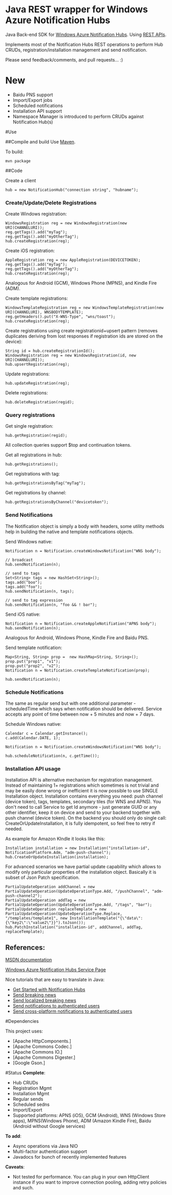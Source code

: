 Java REST wrapper for Windows Azure Notification Hubs
==========================

Java Back-end SDK for [Windows Azure Notification Hubs]. Using [REST APIs].

Implements most of the Notification Hubs REST operations to perform Hub CRUDs, registration/installation management and send notification.

Please send feedback/comments, and pull requests... :)

# New

* Baidu PNS support
* Import/Export jobs
* Scheduled notifications
* Installation API support
* Namespace Manager is introduced to perform CRUDs against Notification Hub(s)


#Use

##Compile and build
Use [Maven].

To build:

	mvn package

##Code

Create a client

	hub = new NotificationHub("connection string", "hubname");	

### Create/Update/Delete Registrations

Create Windows registration:

	WindowsRegistration reg = new WindowsRegistration(new URI(CHANNELURI));
	reg.getTags().add("myTag");
	reg.getTags().add("myOtherTag");	
	hub.createRegistration(reg);

Create iOS registration:

	AppleRegistration reg = new AppleRegistration(DEVICETOKEN);
	reg.getTags().add("myTag");
	reg.getTags().add("myOtherTag");
	hub.createRegistration(reg);

Analogous for Android (GCM), Windows Phone (MPNS), and Kindle Fire (ADM).

Create template registrations:

	WindowsTemplateRegistration reg = new WindowsTemplateRegistration(new URI(CHANNELURI), WNSBODYTEMPLATE);
	reg.getHeaders().put("X-WNS-Type", "wns/toast");
	hub.createRegistration(reg);

Create registrations using create registrationid+upsert pattern (removes duplicates deriving from lost responses if registration ids are stored on the device):

	String id = hub.createRegistrationId();
	WindowsRegistration reg = new WindowsRegistration(id, new URI(CHANNELURI));
	hub.upsertRegistration(reg);

Update registrations:

	hub.updateRegistration(reg);

Delete registrations:

	hub.deleteRegistration(regid);

### Query registrations

Get single registration:

	hub.getRegistration(regid);

All collection queries support $top and continuation tokens.

Get all registrations in hub:
	
	hub.getRegistrations();


Get registrations with tag:

	hub.getRegistrationsByTag("myTag");


Get registrations by channel:

	hub.getRegistrationsByChannel("devicetoken");


### Send Notifications

The Notification object is simply a body with headers, some utility methods help in building the native and template notifications objects.

Send Windows native:
	
	Notification n = Notification.createWindowsNotification("WNS body");
	
	// broadcast
	hub.sendNotification(n);
		
	// send to tags	
	Set<String> tags = new HashSet<String>();
	tags.add("boo");
	tags.add("foo");
	hub.sendNotification(n, tags);

	// send to tag expression		
	hub.sendNotification(n, "foo && ! bar");

Send iOS native:
	
	Notification n = Notification.createAppleNotifiation("APNS body");
	hub.sendNotification(n);


Analogous for Android, Windows Phone, Kindle Fire and Baidu PNS.

Send template notification:

	Map<String, String> prop =  new HashMap<String, String>();
	prop.put("prop1", "v1");
	prop.put("prop2", "v2");
	Notification n = Notification.createTemplateNotification(prop);
		
	hub.sendNotification(n);
	
### Schedule Notifications

The same as regular send but with one additional parameter - scheduledTime which says when notification should be delivered. Service accepts any point of time between now + 5 minutes and now + 7 days.

Schedule Windows native:
	
	Calendar c = Calendar.getInstance();
	c.add(Calendar.DATE, 1);	
	
	Notification n = Notification.createWindowsNotification("WNS body");
	
	hub.scheduleNotification(n, c.getTime());
	
### Installation API usage

Installation API is alternative mechanism for registration management. Instead of maintaining 1+ registrations which sometimes is not trivial and may be easily done wrong or inefficient it is now possible to use SINGLE Installation object. Installation contains everything you need: push channel (device token), tags, templates, secondary tiles (for WNS and APNS). You don't need to call Service to get Id anymore - just generate GUID or any other identifier, keep it on device and send to your backend together with push channel (device token). On the backend you should only do single call: CreateOrUpdateInstallation, it is fully idempotent, so feel free to retry if needed.

As example for Amazon KIndle it looks like this:

	Installation installation = new Installation("installation-id", NotificationPlatform.Adm, "adm-push-channel");
	hub.CreateOrUpdateInstallation(installation);

For advanced scenarios we have partial update capability which allows to modify only particular properties of the installation object. Basically it is subset of Json Patch specification.

	PartialUpdateOperation addChannel = new PartialUpdateOperation(UpdateOperationType.Add, "/pushChannel", "adm-push-channel2");
	PartialUpdateOperation addTag = new PartialUpdateOperation(UpdateOperationType.Add, "/tags", "bar");
	PartialUpdateOperation replaceTemplate = new PartialUpdateOperation(UpdateOperationType.Replace, "/templates/template1", new InstallationTemplate("{\"data\":{\"key2\":\"value2\"}}").toJson());
	hub.PatchInstallation("installation-id", addChannel, addTag, replaceTemplate);

## References:

[MSDN documentation]

[Windows Azure Notification Hubs Service Page]

Nice tutorials that are easy to translate in Java:

* [Get Started with Notification Hubs]
* [Send breaking news]
* [Send localized breaking news]
* [Send notifications to authenticated users]
* [Send cross-platform notifications to authenticated users]

#Dependencies

This project uses:

* [Apache HttpComponents.]
* [Apache Commons Codec.]
* [Apache Commons IO.]
* [Apache Commons Digester.]
* [Google Gson.]

#Status
**Complete**:

* Hub CRUDs
* Registration Mgmt
* Installation Mgmt
* Regular sends
* Scheduled sedns
* Import/Export
* Supported platforms: APNS (iOS), GCM (Android), WNS (Windows Store apps), MPNS(Windows Phone), ADM (Amazon Kindle Fire), Baidu (Android without Google services) 

**To add**:

* Async operations via Java NIO
* Multi-factor authentication support
* Javadocs for bunch of recently implemented features

**Caveats**:

* Not tested for performance. You can plug in your own HttpClient instance if you want to improve connection pooling, adding retry policies and such.


[REST APIs]: http://msdn.microsoft.com/en-us/library/windowsazure/dn223264.aspx
[Maven]: http://maven.apache.org/

[Windows Azure Notification Hubs]: http://www.windowsazure.com/en-us/documentation/services/notification-hubs/
[MSDN documentation]: http://msdn.microsoft.com/en-us/library/windowsazure/jj891130.aspx
[Windows Azure Notification Hubs Service Page]: http://www.windowsazure.com/en-us/documentation/services/notification-hubs/
[Get Started with Notification Hubs]: http://www.windowsazure.com/en-us/manage/services/notification-hubs/getting-started-windows-dotnet/
[Send breaking news]: http://www.windowsazure.com/en-us/manage/services/notification-hubs/breaking-news-dotnet/
[Send localized breaking news]: http://www.windowsazure.com/en-us/manage/services/notification-hubs/breaking-news-localized-dotnet/
[Send notifications to authenticated users]: http://www.windowsazure.com/en-us/manage/services/notification-hubs/notify-users/
[Send cross-platform notifications to authenticated users]: http://www.windowsazure.com/en-us/manage/services/notification-hubs/notify-users-xplat-mobile-services/


